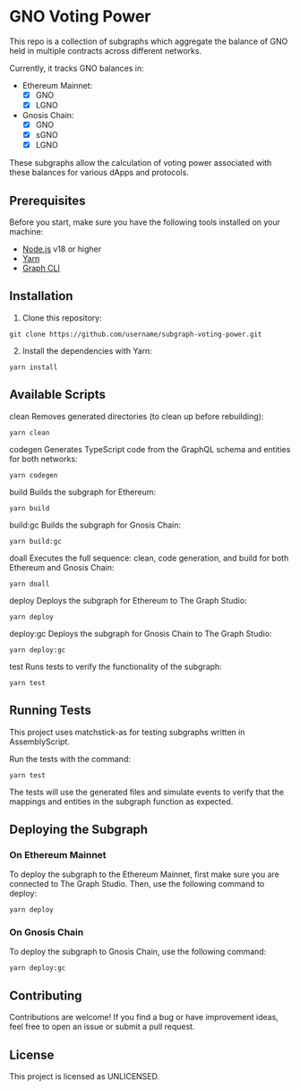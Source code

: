 # GNO Voting Power

This repo is a collection of subgraphs which aggregate the balance of GNO held in multiple contracts across different networks.

Currently, it tracks GNO balances in:

- Ethereum Mainnet:
  - [x] GNO
  - [x] LGNO
- Gnosis Chain:
  - [x] GNO
  - [x] sGNO
  - [x] LGNO

These subgraphs allow the calculation of voting power associated with these balances for various dApps and protocols.

## Prerequisites
Before you start, make sure you have the following tools installed on your machine:

- [Node.js](https://nodejs.org/) v18 or higher
- [Yarn](https://yarnpkg.com/)
- [Graph CLI](https://github.com/graphprotocol/graph-cli)

## Installation

1. Clone this repository:
```
git clone https://github.com/username/subgraph-voting-power.git
```

2. Install the dependencies with Yarn:
```
yarn install
```

## Available Scripts
clean
Removes generated directories (to clean up before rebuilding):
```
yarn clean
```

codegen
Generates TypeScript code from the GraphQL schema and entities for both networks:
```
yarn codegen
```

build
Builds the subgraph for Ethereum:
```
yarn build
```

build:gc
Builds the subgraph for Gnosis Chain:
```
yarn build:gc
```

doall
Executes the full sequence: clean, code generation, and build for both Ethereum and Gnosis Chain:
```
yarn doall
```

deploy
Deploys the subgraph for Ethereum to The Graph Studio:
```
yarn deploy
```

deploy:gc
Deploys the subgraph for Gnosis Chain to The Graph Studio:
```
yarn deploy:gc
```

test
Runs tests to verify the functionality of the subgraph:
```
yarn test
```

## Running Tests
This project uses matchstick-as for testing subgraphs written in AssemblyScript.

Run the tests with the command:

```
yarn test
```

The tests will use the generated files and simulate events to verify that the mappings and entities in the subgraph function as expected.

## Deploying the Subgraph
### On Ethereum Mainnet
To deploy the subgraph to the Ethereum Mainnet, first make sure you are connected to The Graph Studio. Then, use the following command to deploy:

```
yarn deploy
```

### On Gnosis Chain
To deploy the subgraph to Gnosis Chain, use the following command:

```
yarn deploy:gc
```

## Contributing
Contributions are welcome! If you find a bug or have improvement ideas, feel free to open an issue or submit a pull request.

## License
This project is licensed as UNLICENSED.